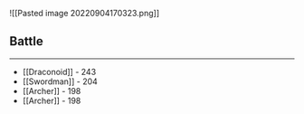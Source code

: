 ![[Pasted image 20220904170323.png]]

## Battle
---
- [[Draconoid]] - 243
- [[Swordman]] - 204
- [[Archer]] - 198
- [[Archer]] - 198